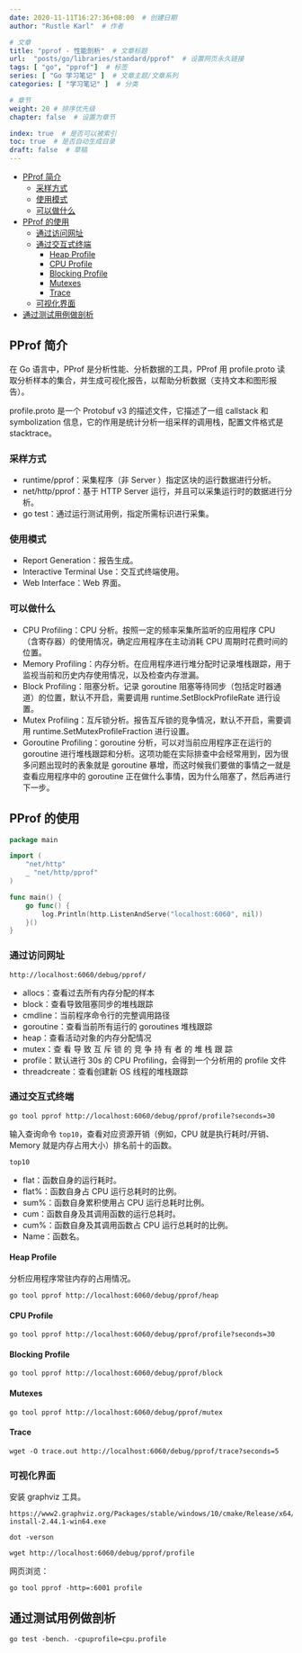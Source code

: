 ```yaml
---
date: 2020-11-11T16:27:36+08:00  # 创建日期
author: "Rustle Karl"  # 作者

# 文章
title: "pprof - 性能剖析"  # 文章标题
url:  "posts/go/libraries/standard/pprof"  # 设置网页永久链接
tags: [ "go", "pprof"]  # 标签
series: [ "Go 学习笔记" ]  # 文章主题/文章系列
categories: [ "学习笔记" ]  # 分类

# 章节
weight: 20 # 排序优先级
chapter: false  # 设置为章节

index: true  # 是否可以被索引
toc: true  # 是否自动生成目录
draft: false  # 草稿
---
```


- [PProf 简介](#pprof-简介)
	- [采样方式](#采样方式)
	- [使用模式](#使用模式)
	- [可以做什么](#可以做什么)
- [PProf 的使用](#pprof-的使用)
	- [通过访问网址](#通过访问网址)
	- [通过交互式终端](#通过交互式终端)
		- [Heap Profile](#heap-profile)
		- [CPU Profile](#cpu-profile)
		- [Blocking Profile](#blocking-profile)
		- [Mutexes](#mutexes)
		- [Trace](#trace)
	- [可视化界面](#可视化界面)
- [通过测试用例做剖析](#通过测试用例做剖析)

## PProf 简介

在 Go 语言中，PProf 是分析性能、分析数据的工具，PProf 用 profile.proto 读取分析样本的集合，并生成可视化报告，以帮助分析数据（支持文本和图形报告）。

profile.proto 是一个 Protobuf v3 的描述文件，它描述了一组 callstack 和 symbolization 信息，它的作用是统计分析一组采样的调用栈，配置文件格式是 stacktrace。

### 采样方式

- runtime/pprof：采集程序（非 Server ）指定区块的运行数据进行分析。
- net/http/pprof：基于 HTTP Server 运行，并且可以采集运行时的数据进行分析。
- go test：通过运行测试用例，指定所需标识进行采集。

### 使用模式

- Report Generation：报告生成。
- Interactive Terminal Use：交互式终端使用。
- Web Interface：Web 界面。

### 可以做什么

- CPU Profiling：CPU 分析。按照一定的频率采集所监听的应用程序 CPU （含寄存器）的使用情况，确定应用程序在主动消耗 CPU 周期时花费时间的位置。
- Memory Profiling：内存分析。在应用程序进行堆分配时记录堆栈跟踪，用于监视当前和历史内存使用情况，以及检查内存泄漏。
- Block Profiling：阻塞分析。记录 goroutine 阻塞等待同步（包括定时器通道）的位置，默认不开启，需要调用 runtime.SetBlockProfileRate 进行设置。
- Mutex Profiling：互斥锁分析。报告互斥锁的竞争情况，默认不开启，需要调用 runtime.SetMutexProfileFraction 进行设置。
- Goroutine Profiling：goroutine 分析，可以对当前应用程序正在运行的 goroutine 进行堆栈跟踪和分析。这项功能在实际排查中会经常用到，因为很多问题出现时的表象就是 goroutine 暴增，而这时候我们要做的事情之一就是查看应用程序中的 goroutine 正在做什么事情，因为什么阻塞了，然后再进行下一步。

## PProf 的使用

```go
package main

import (
	"net/http"
	_ "net/http/pprof"
)

func main() {
	go func() {
		log.Println(http.ListenAndServe("localhost:6060", nil))
	}()
}
```

### 通过访问网址

```url
http://localhost:6060/debug/pprof/
```

- allocs：查看过去所有内存分配的样本
- block：查看导致阻塞同步的堆栈跟踪
- cmdline：当前程序命令行的完整调用路径
- goroutine：查看当前所有运行的 goroutines 堆栈跟踪
- heap：查看活动对象的内存分配情况
- mutex：查 看 导 致 互 斥 锁 的 竞 争 持 有 者 的 堆 栈 跟 踪
- profile：默认进行 30s 的 CPU Profiling，会得到一个分析用的 profile 文件
- threadcreate：查看创建新 OS 线程的堆栈跟踪

### 通过交互式终端

```shell
go tool pprof http://localhost:6060/debug/pprof/profile?seconds=30
```

输入查询命令 `top10`，查看对应资源开销（例如，CPU 就是执行耗时/开销、Memory 就是内存占用大小）排名前十的函数。

```shell
top10
```

- flat：函数自身的运行耗时。
- flat%：函数自身占 CPU 运行总耗时的比例。
- sum%：函数自身累积使用占 CPU 运行总耗时比例。
- cum：函数自身及其调用函数的运行总耗时。
- cum%：函数自身及其调用函数占 CPU 运行总耗时的比例。
- Name：函数名。


#### Heap Profile

分析应用程序常驻内存的占用情况。

```shell
go tool pprof http://localhost:6060/debug/pprof/heap
```

#### CPU Profile

```shell
go tool pprof http://localhost:6060/debug/pprof/profile?seconds=30
```

#### Blocking Profile

```shell
go tool pprof http://localhost:6060/debug/pprof/block
```

#### Mutexes

```shell
go tool pprof http://localhost:6060/debug/pprof/mutex
```

#### Trace

```shell
wget -O trace.out http://localhost:6060/debug/pprof/trace?seconds=5
```

### 可视化界面

安装 graphviz 工具。

```shell
https://www2.graphviz.org/Packages/stable/windows/10/cmake/Release/x64/graphviz-install-2.44.1-win64.exe
```

```shell
dot -verson
```

```shell
wget http://localhost:6060/debug/pprof/profile
```

网页浏览：

```shell
go tool pprof -http=:6001 profile
```

## 通过测试用例做剖析

```shell
go test -bench. -cpuprofile=cpu.profile
```


```go

```

```go

```

```go

```
